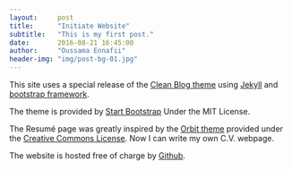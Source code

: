 ```yaml
---
layout:     post
title:      "Initiate Website"
subtitle:   "This is my first post."
date:       2016-08-21 16:45:00
author:     "Oussama Ennafii"
header-img: "img/post-bg-01.jpg"
---
```


This site uses a special release of the [Clean Blog theme](https://github.com/BlackrockDigital/startbootstrap-clean-blog-jekyll) using [Jekyll](https://jekyllrb.com) and [bootstrap framework](http://getbootstrap.com).

The theme is provided by [Start Bootstrap](https://startbootstrap.com) Under the MIT License.

The Resumé page was greatly inspired by the [Orbit theme](https://github.com/xriley/Orbit-Theme) provided under the [Creative Commons License](https://creativecommons.org/licenses/by/3.0).
Now I can write my own C.V. webpage.

The website is hosted free of charge by [Github](https://github.com).
